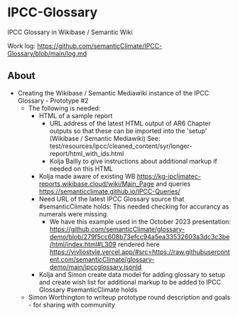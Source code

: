 # IPCC-Glossary
IPCC Glossary in Wikibase / Semantic Wiki

Work log: https://github.com/semanticClimate/IPCC-Glossary/blob/main/log.md

## About

 - Creating the Wikibase / Semantic Mediawiki instance of the IPCC Glossary - Prototype #2
   - The following is needed:
     - HTML of a sample report
       - URL address of the latest HTML output of AR6 Chapter outputs so that these can be imported into the 'setup' (Wikibase / Semantic Mediawiki) See: test/resources/ipcc/cleaned_content/syr/longer-report/html_with_ids.html
       - Kolja Bailly to give instructions about additional markup if needed on this HTML
     - Kolja made aware of existing WB https://kg-ipclimatec-reports.wikibase.cloud/wiki/Main_Page and queries https://semanticclimate.github.io/IPCC-Queries/
     - Need URL of the latest IPCC Glossary source that #semanticClimate holds: This needed checking for accurancy as numerals were missing.
       - We have this example used in the October 2023 presentation: https://github.com/semanticClimate/glossary-demo/blob/279f5cc608b73efcc94a5ea33532603a3dc3c3be/html/index.html#L309 rendered here https://vivliostyle.vercel.app/#src=https://raw.githubusercontent.com/semanticClimate/glossary-demo/main/ipccglossary.jsonld
     - Kolja and Simon create data model for adding glossary to setup and create wish list for additional markup to be added to IPCC Glossary #semanticClimate holds
   - Simon Worthington to writeup prototype round description and goals - for sharing with communiity
    


